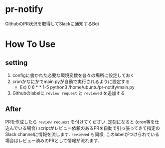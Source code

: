 # pr-notify

GithubのPR状況を取得してSlackに通知するBot

# How To Use

## setting
1. configに書かれた必要な環境変数を各々の場所に設定しておく
2. cronかなにかでmain.pyが自動で実行されるように設定する
   - Ex) 0 6 * * 1-5 python3 /home/ubuntu/pr-notify/main.py
3. Githubのlabelに `review request` と `reviewed` を追加する

## After
PRを作成したら `review request` を付けてください.
定刻になると (cron等を仕込んでいる場合) scriptがレビュー依頼のあるPRを自動で引っ張ってきて指定のSlack channelに情報を流します.
`reviewed` も同様, このlabelがつけられている場合はレビュー済みのPRとして情報が流れます.
